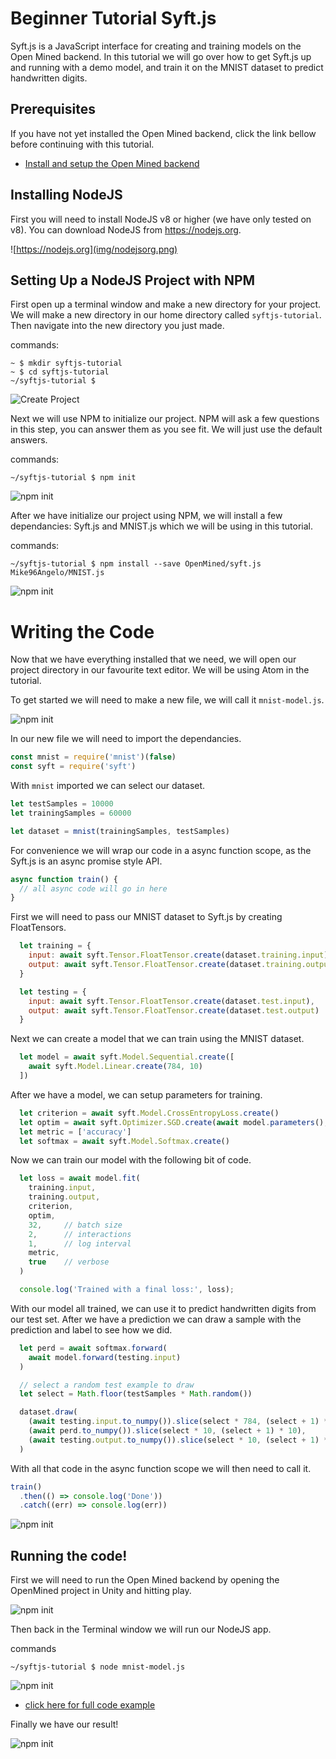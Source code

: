 # Beginner Tutorial Syft.js
Syft.js is a JavaScript interface for creating and training models on the Open Mined backend.  In this tutorial we will go over how to get Syft.js up and running with a demo model, and train it on the MNIST dataset to predict handwritten digits.

## Prerequisites
If you have not yet installed the Open Mined backend, click the link bellow before continuing with this tutorial.
 - [Install and setup the Open Mined backend]()

## Installing NodeJS
First you will need to install NodeJS v8 or higher (we have only tested on v8).  You can download NodeJS from https://nodejs.org.

![https://nodejs.org](img/nodejsorg.png)

## Setting Up a NodeJS Project with NPM
First open up a terminal window and make a new directory for your project.  We will make a new directory in our home directory called `syftjs-tutorial`.  Then navigate into the new directory you just made.

commands:
```
~ $ mkdir syftjs-tutorial
~ $ cd syftjs-tutorial
~/syftjs-tutorial $
```

![Create Project](img/syftjs-tutorial.png)

Next we will use NPM to initialize our project.  NPM will ask a few questions in this step, you can answer them as you see fit.  We will just use the default answers.

commands:
```
~/syftjs-tutorial $ npm init
```
![npm init](img/npm-init.png)

After we have initialize our project using NPM, we will install a few dependancies: Syft.js and MNIST.js which we will be using in this tutorial.

commands:
```
~/syftjs-tutorial $ npm install --save OpenMined/syft.js Mike96Angelo/MNIST.js
```
![npm init](img/npm-install.png)

# Writing the Code
Now that we have everything installed that we need, we will open our project directory in our favourite text editor.  We will be using Atom in the tutorial.

To get started we will need to make a new file, we will call it `mnist-model.js`.

![npm init](img/Atom-newfile.png)

In our new file we will need to import the dependancies.

```JavaScript
const mnist = require('mnist')(false)
const syft = require('syft')
```

With `mnist` imported we can select our dataset.

```JavaScript
let testSamples = 10000
let trainingSamples = 60000

let dataset = mnist(trainingSamples, testSamples)
```

For convenience we will wrap our code in a async function scope, as the Syft.js is an async promise style API.  

```JavaScript
async function train() {
  // all async code will go in here
}
```

First we will need to pass our MNIST dataset to Syft.js by creating FloatTensors.

```JavaScript
  let training = {
    input: await syft.Tensor.FloatTensor.create(dataset.training.input),
    output: await syft.Tensor.FloatTensor.create(dataset.training.output)
  }

  let testing = {
    input: await syft.Tensor.FloatTensor.create(dataset.test.input),
    output: await syft.Tensor.FloatTensor.create(dataset.test.output)
  }
```

Next we can create a model that we can train using the MNIST dataset.

```JavaScript
  let model = await syft.Model.Sequential.create([
    await syft.Model.Linear.create(784, 10)
  ])
```

After we have a model, we can setup parameters for training.

```JavaScript
  let criterion = await syft.Model.CrossEntropyLoss.create()
  let optim = await syft.Optimizer.SGD.create(await model.parameters(), 0.06)
  let metric = ['accuracy']
  let softmax = await syft.Model.Softmax.create()
```

Now we can train our model with the following bit of code.

```JavaScript
  let loss = await model.fit(
    training.input,
    training.output,
    criterion,
    optim,
    32,     // batch size
    2,      // interactions
    1,      // log interval
    metric,
    true    // verbose
  )

  console.log('Trained with a final loss:', loss);
```

With our model all trained, we can use it to predict handwritten digits from our test set.  After we have a prediction we can draw a sample with the prediction and label to see how we did.

```JavaScript
  let perd = await softmax.forward(
    await model.forward(testing.input)
  )

  // select a random test example to draw
  let select = Math.floor(testSamples * Math.random())

  dataset.draw(
    (await testing.input.to_numpy()).slice(select * 784, (select + 1) * 784),
    (await perd.to_numpy()).slice(select * 10, (select + 1) * 10),
    (await testing.output.to_numpy()).slice(select * 10, (select + 1) * 10)
  )
```

With all that code in the async function scope we will then need to call it.

```JavaScript
train()
  .then(() => console.log('Done'))
  .catch((err) => console.log(err))
```

![npm init](img/code-file.png)

## Running the code!

First we will need to run the Open Mined backend by opening the OpenMined project in Unity and hitting play.

![npm init](img/Unity-run.png)

Then back in the Terminal window we will run our NodeJS app.

commands
```
~/syftjs-tutorial $ node mnist-model.js
```

![npm init](img/start-training.png)

 - [click here for full code example](./mnist-model.js)

Finally we have our result!

![npm init](img/finished-training.png)
